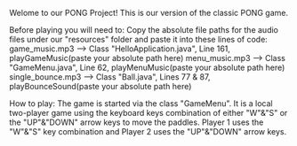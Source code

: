 Welome to our PONG Project! This is our version of the classic PONG game. 

Before playing you will need to: 
Copy the absolute file paths for the audio files under our "resources" folder and paste it into these lines of code:
game_music.mp3 --> Class "HelloApplication.java", Line 161, playGameMusic(paste your absolute path here)
menu_music.mp3 --> Class "GameMenu.java", Line 62, playMenuMusic(paste your absolute path here)
single_bounce.mp3 --> Class "Ball.java", Lines 77 & 87, playBounceSound(paste your absolute path here)
   
How to play: 
The game is started via the class "GameMenu". 
It is a local two-player game using the keyboard keys combination of either "W"&"S" or the "UP"&"DOWN" arrow keys to move the paddles. 
Player 1 uses the "W"&"S" key combination and Player 2 uses the "UP"&"DOWN" arrow keys. 
